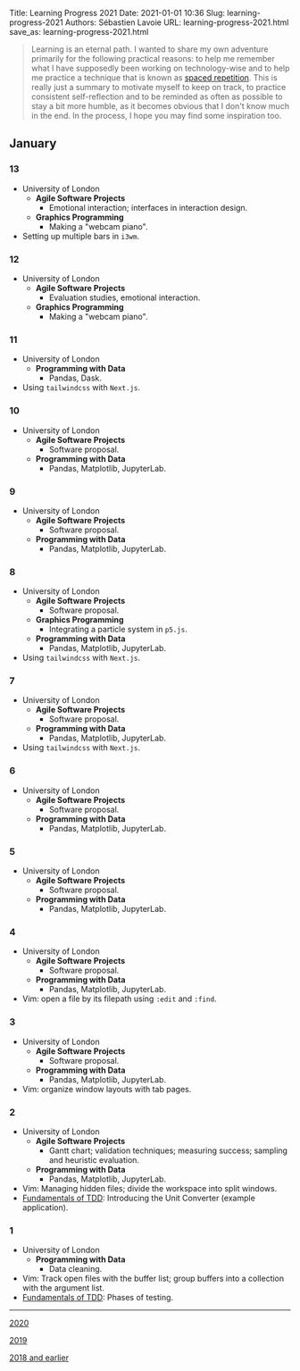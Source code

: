 Title: Learning Progress 2021
Date: 2021-01-01 10:36
Slug: learning-progress-2021
Authors: Sébastien Lavoie
URL: learning-progress-2021.html
save_as: learning-progress-2021.html

> Learning is an eternal path. I wanted to share my own adventure
> primarily for the following practical reasons: to help me remember
> what I have supposedly been working on technology-wise and
> to help me practice a technique that is known as [spaced
> repetition](https://en.wikipedia.org/wiki/Spaced_repetition).
> This is really just a summary to motivate myself to keep on track,
> to practice consistent self-reflection and to be reminded as often
> as possible to stay a bit more humble, as it becomes obvious that I
> don't know much in the end. In the process, I hope you may find some
> inspiration too.

## January

### 13

-   University of London
    -   **Agile Software Projects**
        -   Emotional interaction; interfaces in interaction design.
    -   **Graphics Programming**
        -   Making a "webcam piano".
- Setting up multiple bars in `i3wm`.

### 12

-   University of London
    -   **Agile Software Projects**
        -   Evaluation studies, emotional interaction.
    -   **Graphics Programming**
        -   Making a "webcam piano".

### 11

-   University of London
    -   **Programming with Data**
        -   Pandas, Dask.
- Using `tailwindcss` with `Next.js`.

### 10

-   University of London
    -   **Agile Software Projects**
        -   Software proposal.
    -   **Programming with Data**
        -   Pandas, Matplotlib, JupyterLab.

### 9

-   University of London
    -   **Agile Software Projects**
        -   Software proposal.
    -   **Programming with Data**
        -   Pandas, Matplotlib, JupyterLab.

### 8

-   University of London
    -   **Agile Software Projects**
        -   Software proposal.
    -   **Graphics Programming**
        -   Integrating a particle system in `p5.js`.
    -   **Programming with Data**
        -   Pandas, Matplotlib, JupyterLab.
- Using `tailwindcss` with `Next.js`.

### 7

-   University of London
    -   **Agile Software Projects**
        -   Software proposal.
    -   **Programming with Data**
        -   Pandas, Matplotlib, JupyterLab.
- Using `tailwindcss` with `Next.js`.

### 6

-   University of London
    -   **Agile Software Projects**
        -   Software proposal.
    -   **Programming with Data**
        -   Pandas, Matplotlib, JupyterLab.

### 5

-   University of London
    -   **Agile Software Projects**
        -   Software proposal.
    -   **Programming with Data**
        -   Pandas, Matplotlib, JupyterLab.

### 4

-   University of London
    -   **Agile Software Projects**
        -   Software proposal.
    -   **Programming with Data**
        -   Pandas, Matplotlib, JupyterLab.
- Vim: open a file by its filepath using `:edit` and `:find`.

### 3

-   University of London
    -   **Agile Software Projects**
        -   Software proposal.
    -   **Programming with Data**
        -   Pandas, Matplotlib, JupyterLab.
- Vim: organize window layouts with tab pages.

### 2

-   University of London
    -   **Agile Software Projects**
        -   Gantt chart; validation techniques; measuring success; sampling and heuristic evaluation.
    -   **Programming with Data**
        -   Pandas, Matplotlib, JupyterLab.
- Vim: Managing hidden files; divide the workspace into split windows.
- [Fundamentals of TDD](https://thoughtbot.com/upcase/videos/fundamentals-of-tdd-overview): Introducing the Unit Converter (example application).

### 1

-   University of London
    -   **Programming with Data**
        -   Data cleaning.
- Vim: Track open files with the buffer list; group buffers into a collection with the argument list.
- [Fundamentals of TDD](https://thoughtbot.com/upcase/videos/fundamentals-of-tdd-overview): Phases of testing.

---

[2020](./learning-progress-2020.html)

[2019](./learning-progress-2019.html)

[2018 and earlier](./learning-progress-2018-earlier.html)

